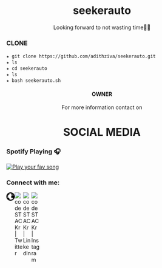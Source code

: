 <h1 align="center">seekerauto</h1>
<p align="center">
Looking forward to not wasting time🏴‍☠️
</p>


### CLONE
```
★ git clone https://github.com/adithziva/seekerauto.git
★ ls
★ cd seekerauto
★ ls
★ bash seekerauto.sh
```

<h4 align="center">OWNER</h4>
<p align="center">For more information contact on</p>
<h1 align="center">SOCIAL MEDIA</h1>

### Spotify Playing 🎧

[<img src="https://now-playing-codestackr.vercel.app/api/spotify-playing" alt="Play your fav song" width="350" />](https://open.spotify.com/playlist/3L8CNsaIunMjAIS8DnW1tc?si=gACMEF25SLiM4opjSofWNA)

### Connect with me:


[<img align="left" alt="codeSTACKr.com" width="22px" src="https://raw.githubusercontent.com/iconic/open-iconic/master/svg/globe.svg" />][website]
[<img align="left" alt="codeSTACKr | Twitter" width="22px" src="https://cdn.jsdelivr.net/npm/simple-icons@v3/icons/twitter.svg" />][twitter]
[<img align="left" alt="codeSTACKr | LinkedIn" width="22px" src="https://cdn.jsdelivr.net/npm/simple-icons@v3/icons/linkedin.svg" />][linkedin]
[<img align="left" alt="codeSTACKr | Instagram" width="22px" src="https://cdn.jsdelivr.net/npm/simple-icons@v3/icons/instagram.svg" />][instagram]

<br/>

[website]: http://blvcksec.ml
[twitter]: #
[instagram]: https://instagram.com/mr_ziva_
[linkedin]: #
